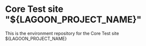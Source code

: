 # Core Test site "${LAGOON_PROJECT_NAME}"

This is the environment repository for the Core Test site ${LAGOON_PROJECT_NAME}
